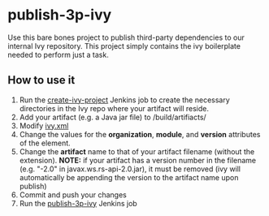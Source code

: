 # publish-3p-ivy

Use this bare bones project to publish third-party dependencies to our internal Ivy repository.  This project simply contains the ivy boilerplate needed to perform just a task.

## How to use it

1. Run the [create-ivy-project](https://shared-jenkins.mc.wgenhq.net/jenkins/job/create-ivy-project/) Jenkins job to create the necessary directories in the Ivy repo where your artifact will reside.
2. Add your artifact (e.g. a Java jar file) to /build/artifiacts/
3. Modify [ivy.xml](https://github.com/amplifylitco/publish-3p-ivy/blob/master/ivy.xml)
  1. Change the values for the **organization**, **module**, and **version** attributes of the <info> element.
  2. Change the **artifact** name to that of your artifact filename (without the extension). **NOTE:** if your artifact has a version number in the filename (e.g. "-2.0" in javax.ws.rs-api-2.0.jar), it must be removed (ivy will automatically be appending the version to the artifact name upon publish)
4. Commit and push your changes
5. Run the [publish-3p-ivy](https://shared-jenkins.mc.wgenhq.net/jenkins/job/publish-3p-ivy/) Jenkins job
